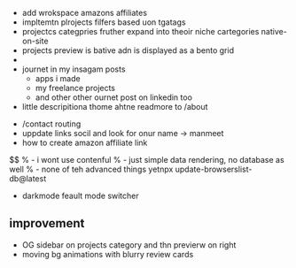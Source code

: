 - add wrokspace amazons affiliates
- impltemtn plrojects filfers based uon tgatags
- projectcs categpries fruther expand into theoir niche cartegories native-on-site
- projects preview is bative adn is displayed as a bento grid
- 
- journet in my insagam posts
  - apps i made 
  - my freelance projects 
  - and other other ournet post on linkedin too
- little descripitiona thome ahtne readmore to /about
<!-- - /about full description -->
- /contact routing
- uppdate links socil and look for onur name -> manmeet
- how to create amazon affiliate link

$$ 
% - i wont use contenful 
% - just simple data rendering, no database as well
% - none of teh advanced things yetnpx update-browserslist-db@latest
- darkmode feault mode switcher

## improvement
- OG sidebar on projects category and thn previerw on right
- moving bg animations with blurry review cards 
